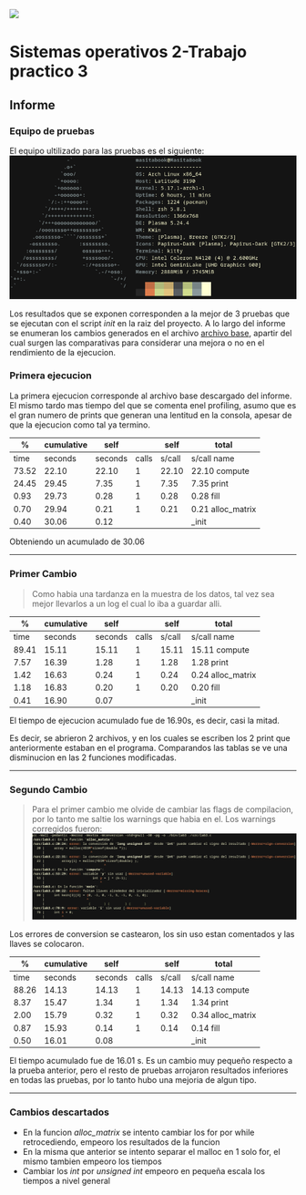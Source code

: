 [![](http://assets.amuniversal.com/a10595106d5401301d7c001dd8b71c47)](https://dilbert.com/strip/2004-12-25)

# Sistemas operativos 2-Trabajo practico 3
## Informe
### Equipo de pruebas
El equipo ultilizado para las pruebas es el siguiente:
![Neofetch de la pc](./doc_informe/equipo_1.png)

Los resultados que se exponen corresponden a la mejor de 3 pruebas que se ejecutan con el script *init* en la raiz del proyecto. A lo largo del informe se enumeran los cambios generados en el archivo [archivo base](./src/lab3_base.c), apartir del cual surgen las comparativas para considerar una mejora o no en el rendimiento de la ejecucion.

### Primera ejecucion
La primera ejecucion corresponde al archivo base descargado del informe. El mismo tardo mas tiempo del que se comenta enel profiling, asumo que es el gran numero de prints que generan una lentitud en la consola, apesar de que la ejecucion como tal ya termino.

 %     | cumulative | self    |        | self     | total           
 ---   | ---        | ---     | ---    | ---      | ---
 time  | seconds    | seconds | calls  | s/call   | s/call  name    
 73.52 | 22.10      | 22.10   | 1      | 22.10    | 22.10  compute
 24.45 | 29.45      | 7.35    | 1      | 7.35     | 7.35  print
 0.93  | 29.73      | 0.28    | 1      | 0.28     | 0.28  fill
 0.70  | 29.94      | 0.21    | 1      | 0.21     | 0.21  alloc_matrix
 0.40  | 30.06      | 0.12    |        |          |     _init


Obteniendo un acumulado de 30.06
___
### Primer Cambio
> Como habia una tardanza en la muestra de los datos, tal vez sea mejor llevarlos a un log el cual lo iba a guardar alli.

 %     | cumulative | self    |       | self   | total           
 ---   | ---        | ---     | ---   | ---    | ---
 time  | seconds    | seconds | calls | s/call | s/call name    
 89.41 | 15.11      | 15.11   | 1     | 15.11  | 15.11  compute
 7.57  | 16.39      | 1.28    | 1     | 1.28   | 1.28   print
 1.42  | 16.63      | 0.24    | 1     | 0.24   | 0.24   alloc_matrix
 1.18  | 16.83      | 0.20    | 1     | 0.20   | 0.20   fill
 0.41  | 16.90      | 0.07    |       |        |        _init

El tiempo de ejecucion acumulado fue de 16.90s, es decir, casi la mitad.

Es decir, se abrieron 2 archivos, y en los cuales se escriben los 2 print que anteriormente estaban en el programa.
Comparandos las tablas se ve una disminucion en las 2 funciones modificadas.
___
### Segundo Cambio
> Para el primer cambio me olvide de cambiar las flags de compilacion, por lo tanto me saltie los warnings que habia en el.
Los warnings corregidos fueron:
![Warnigs](./doc_informe/Warnings.png)

Los errores de conversion se castearon, los sin uso estan comentados y las llaves se colocaron.

 %     | cumulative | self    |       | self   | total           
 ---   | ---        | ---     | ---   | ---    | ---
 time  | seconds    | seconds | calls | s/call | s/call name    
 88.26 | 14.13      | 14.13   | 1     | 14.13  | 14.13  compute
 8.37  | 15.47      | 1.34    | 1     | 1.34   | 1.34   print
 2.00  | 15.79      | 0.32    | 1     | 0.32   | 0.34   alloc_matrix
 0.87  | 15.93      | 0.14    | 1     | 0.14   | 0.14   fill
 0.50  | 16.01      | 0.08    |       |        |        _init

El tiempo acumulado fue de 16.01 s. Es un cambio muy pequeño respecto a la prueba anterior, pero el resto de pruebas arrojaron resultados inferiores en todas las pruebas, por lo tanto hubo una mejoria de algun tipo.
___
### Cambios descartados
* En la funcion *alloc_matrix* se intento cambiar los for por while retrocediendo, empeoro los resultados de la funcion
* En la misma que anterior se intento separar el malloc en 1 solo for, el mismo tambien empeoro los tiempos
* Cambiar los *int* por *unsigned int* empeoro en pequeña escala los tiempos a nivel general
